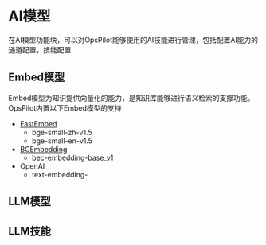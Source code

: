 # AI模型

在AI模型功能块，可以对OpsPilot能够使用的AI技能进行管理，包括配置AI能力的通道配置，技能配置

## Embed模型

Embed模型为知识提供向量化的能力，是知识库能够进行语义检索的支撑功能。OpsPilot内置以下Embed模型的支持

* [FastEmbed](https://qdrant.github.io/fastembed/)
  * bge-small-zh-v1.5
  * bge-small-en-v1.5
* [BCEmbedding](https://github.com/netease-youdao/BCEmbedding)
  * bec-embedding-base_v1
* OpenAI
  * text-embedding-

## LLM模型

## LLM技能
